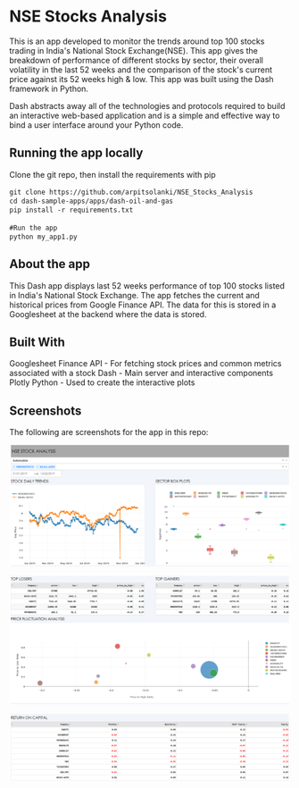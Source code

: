 # NSE Stocks Analysis

This is an app developed to monitor the trends around top 100 stocks trading in India's National Stock Exchange(NSE). This app gives the breakdown of performance of different stocks by sector, their overall volatility in the last 52 weeks and the comparison of the stock's current price against its 52 weeks high & low. This app was built using the Dash framework in Python.

Dash abstracts away all of the technologies and protocols required to build an interactive web-based application and is a simple and effective way to bind a user interface around your Python code. 

## Running the app locally

Clone the git repo, then install the requirements with pip
```
git clone https://github.com/arpitsolanki/NSE_Stocks_Analysis
cd dash-sample-apps/apps/dash-oil-and-gas
pip install -r requirements.txt

#Run the app
python my_app1.py
```

## About the app
This Dash app displays last 52 weeks performance of top 100 stocks listed in India's National Stock Exchange. The app fetches the current and historical prices from Google Finance API. The data for this is stored in a Googlesheet at the backend where the data is stored. 

## Built With
Googlesheet Finance API - For fetching stock prices and common metrics associated with a stock
Dash - Main server and interactive components
Plotly Python - Used to create the interactive plots

## Screenshots
The following are screenshots for the app in this repo:

![Alt text](screenshots/Snip1.PNG)

![Alt text](screenshots/snip2.PNG)

![Alt text](screenshots/snip3.PNG)

